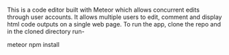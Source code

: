 This is a code editor built with Meteor which allows concurrent edits through user accounts.
It allows multiple users to edit, comment and display html code outputs on a single web page.
To run the app, clone the  repo and in the cloned directory run-

meteor npm install
